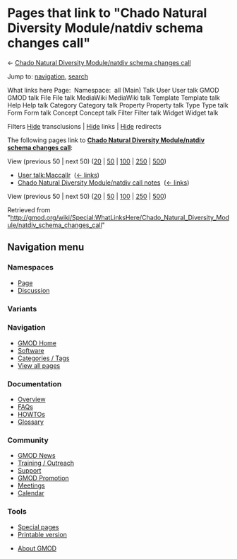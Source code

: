 <div id="mw-page-base" class="noprint">

</div>

<div id="mw-head-base" class="noprint">

</div>

<div id="content" class="mw-body" role="main">

<span id="top"></span>

<div id="mw-js-message" style="display:none;">

</div>



# <span dir="auto">Pages that link to "Chado Natural Diversity Module/natdiv schema changes call"</span>

<div id="bodyContent">

<div id="contentSub">

← [Chado Natural Diversity Module/natdiv schema changes
call](/wiki/Chado_Natural_Diversity_Module/natdiv_schema_changes_call "Chado Natural Diversity Module/natdiv schema changes call")

</div>

<div id="jump-to-nav" class="mw-jump">

Jump to: [navigation](#mw-navigation), [search](#p-search)

</div>

<div id="mw-content-text">

What links here Page:  Namespace:  all (Main) Talk User User talk GMOD
GMOD talk File File talk MediaWiki MediaWiki talk Template Template talk
Help Help talk Category Category talk Property Property talk Type Type
talk Form Form talk Concept Concept talk Filter Filter talk Widget
Widget talk

Filters
[Hide](/mediawiki/index.php?title=Special:WhatLinksHere/Chado_Natural_Diversity_Module/natdiv_schema_changes_call&hidetrans=1 "Special:WhatLinksHere/Chado Natural Diversity Module/natdiv schema changes call")
transclusions \|
[Hide](/mediawiki/index.php?title=Special:WhatLinksHere/Chado_Natural_Diversity_Module/natdiv_schema_changes_call&hidelinks=1 "Special:WhatLinksHere/Chado Natural Diversity Module/natdiv schema changes call")
links \|
[Hide](/mediawiki/index.php?title=Special:WhatLinksHere/Chado_Natural_Diversity_Module/natdiv_schema_changes_call&hideredirs=1 "Special:WhatLinksHere/Chado Natural Diversity Module/natdiv schema changes call")
redirects

The following pages link to **[Chado Natural Diversity Module/natdiv
schema changes
call](/wiki/Chado_Natural_Diversity_Module/natdiv_schema_changes_call "Chado Natural Diversity Module/natdiv schema changes call")**:

View (previous 50 \| next 50)
([20](/mediawiki/index.php?title=Special:WhatLinksHere/Chado_Natural_Diversity_Module/natdiv_schema_changes_call&limit=20 "Special:WhatLinksHere/Chado Natural Diversity Module/natdiv schema changes call")
\|
[50](/mediawiki/index.php?title=Special:WhatLinksHere/Chado_Natural_Diversity_Module/natdiv_schema_changes_call&limit=50 "Special:WhatLinksHere/Chado Natural Diversity Module/natdiv schema changes call")
\|
[100](/mediawiki/index.php?title=Special:WhatLinksHere/Chado_Natural_Diversity_Module/natdiv_schema_changes_call&limit=100 "Special:WhatLinksHere/Chado Natural Diversity Module/natdiv schema changes call")
\|
[250](/mediawiki/index.php?title=Special:WhatLinksHere/Chado_Natural_Diversity_Module/natdiv_schema_changes_call&limit=250 "Special:WhatLinksHere/Chado Natural Diversity Module/natdiv schema changes call")
\|
[500](/mediawiki/index.php?title=Special:WhatLinksHere/Chado_Natural_Diversity_Module/natdiv_schema_changes_call&limit=500 "Special:WhatLinksHere/Chado Natural Diversity Module/natdiv schema changes call"))

- [User talk:Maccallr](/wiki/User_talk:Maccallr "User talk:Maccallr") ‎
  <span class="mw-whatlinkshere-tools">([←
  links](/mediawiki/index.php?title=Special:WhatLinksHere&target=User+talk%3AMaccallr "Special:WhatLinksHere"))</span>
- [Chado Natural Diversity Module/natdiv call
  notes](/wiki/Chado_Natural_Diversity_Module/natdiv_call_notes "Chado Natural Diversity Module/natdiv call notes")
  ‎ <span class="mw-whatlinkshere-tools">([←
  links](/mediawiki/index.php?title=Special:WhatLinksHere&target=Chado+Natural+Diversity+Module%2Fnatdiv+call+notes "Special:WhatLinksHere"))</span>

View (previous 50 \| next 50)
([20](/mediawiki/index.php?title=Special:WhatLinksHere/Chado_Natural_Diversity_Module/natdiv_schema_changes_call&limit=20 "Special:WhatLinksHere/Chado Natural Diversity Module/natdiv schema changes call")
\|
[50](/mediawiki/index.php?title=Special:WhatLinksHere/Chado_Natural_Diversity_Module/natdiv_schema_changes_call&limit=50 "Special:WhatLinksHere/Chado Natural Diversity Module/natdiv schema changes call")
\|
[100](/mediawiki/index.php?title=Special:WhatLinksHere/Chado_Natural_Diversity_Module/natdiv_schema_changes_call&limit=100 "Special:WhatLinksHere/Chado Natural Diversity Module/natdiv schema changes call")
\|
[250](/mediawiki/index.php?title=Special:WhatLinksHere/Chado_Natural_Diversity_Module/natdiv_schema_changes_call&limit=250 "Special:WhatLinksHere/Chado Natural Diversity Module/natdiv schema changes call")
\|
[500](/mediawiki/index.php?title=Special:WhatLinksHere/Chado_Natural_Diversity_Module/natdiv_schema_changes_call&limit=500 "Special:WhatLinksHere/Chado Natural Diversity Module/natdiv schema changes call"))

</div>

<div class="printfooter">

Retrieved from
"<http://gmod.org/wiki/Special:WhatLinksHere/Chado_Natural_Diversity_Module/natdiv_schema_changes_call>"

</div>

<div id="catlinks" class="catlinks catlinks-allhidden">

</div>

<div class="visualClear">

</div>

</div>

</div>

<div id="mw-navigation">

## Navigation menu

<div id="mw-head">



<div id="left-navigation">

<div id="p-namespaces" class="vectorTabs" role="navigation"
aria-labelledby="p-namespaces-label">

### Namespaces

- <span id="ca-nstab-main"><a
  href="/wiki/Chado_Natural_Diversity_Module/natdiv_schema_changes_call"
  accesskey="c" title="View the content page [c]">Page</a></span>
- <span id="ca-talk"><a
  href="/wiki/Talk:Chado_Natural_Diversity_Module/natdiv_schema_changes_call"
  accesskey="t"
  title="Discussion about the content page [t]">Discussion</a></span>

</div>

<div id="p-variants" class="vectorMenu emptyPortlet" role="navigation"
aria-labelledby="p-variants-label">

### 

### Variants[](#)

<div class="menu">

</div>

</div>

</div>

<div id="right-navigation">





</div>



</div>

</div>

</div>

<div id="mw-panel">

<div id="p-logo" role="banner">

<a href="/wiki/Main_Page"
style="background-image: url(http://gmod.org/images/GMOD-cogs.png);"
title="Visit the main page"></a>

</div>

<div id="p-Navigation" class="portal" role="navigation"
aria-labelledby="p-Navigation-label">

### Navigation

<div class="body">

- <span id="n-GMOD-Home">[GMOD Home](/wiki/Main_Page)</span>
- <span id="n-Software">[Software](/wiki/GMOD_Components)</span>
- <span id="n-Categories-.2F-Tags">[Categories /
  Tags](/wiki/Categories)</span>
- <span id="n-View-all-pages">[View all
  pages](/wiki/Special:AllPages)</span>

</div>

</div>

<div id="p-Documentation" class="portal" role="navigation"
aria-labelledby="p-Documentation-label">

### Documentation

<div class="body">

- <span id="n-Overview">[Overview](/wiki/Overview)</span>
- <span id="n-FAQs">[FAQs](/wiki/Category:FAQ)</span>
- <span id="n-HOWTOs">[HOWTOs](/wiki/Category:HOWTO)</span>
- <span id="n-Glossary">[Glossary](/wiki/Glossary)</span>

</div>

</div>

<div id="p-Community" class="portal" role="navigation"
aria-labelledby="p-Community-label">

### Community

<div class="body">

- <span id="n-GMOD-News">[GMOD News](/wiki/GMOD_News)</span>
- <span id="n-Training-.2F-Outreach">[Training /
  Outreach](/wiki/Training_and_Outreach)</span>
- <span id="n-Support">[Support](/wiki/Support)</span>
- <span id="n-GMOD-Promotion">[GMOD
  Promotion](/wiki/GMOD_Promotion)</span>
- <span id="n-Meetings">[Meetings](/wiki/Meetings)</span>
- <span id="n-Calendar">[Calendar](/wiki/Calendar)</span>

</div>

</div>

<div id="p-tb" class="portal" role="navigation"
aria-labelledby="p-tb-label">

### Tools

<div class="body">

- <span id="t-specialpages"><a href="/wiki/Special:SpecialPages" accesskey="q"
  title="A list of all special pages [q]">Special pages</a></span>
- <span id="t-print"><a
  href="/mediawiki/index.php?title=Special:WhatLinksHere/Chado_Natural_Diversity_Module/natdiv_schema_changes_call&amp;printable=yes"
  rel="alternate" accesskey="p"
  title="Printable version of this page [p]">Printable version</a></span>

</div>

</div>

</div>

</div>

<div id="footer" role="contentinfo">

- <span id="footer-places-about">[About
  GMOD](/wiki/GMOD:About "GMOD:About")</span>

<!-- -->






</div>
